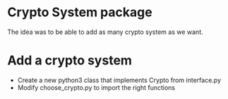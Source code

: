 # Crypto System package
The idea was to be able to add as many crypto system as we want.

# Add a crypto system
- Create a new python3 class that implements Crypto from interface.py
- Modify choose_crypto.py to import the right functions
